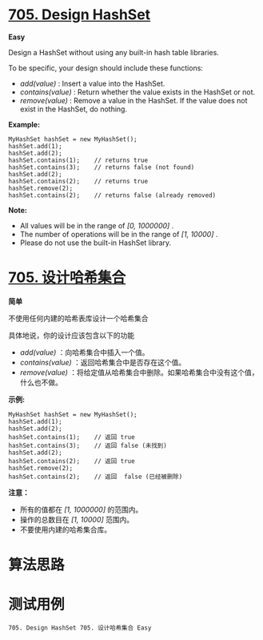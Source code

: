 # [705. Design HashSet][enTitle]

**Easy**

Design a HashSet without using any built-in hash table libraries.

To be specific, your design should include these functions:

-  *add(value)* : Insert a value into the HashSet.  
-  *contains(value)*  : Return whether the value exists in the HashSet or not. 
-  *remove(value)* : Remove a value in the HashSet. If the value does not exist in the HashSet, do nothing.

 **Example:** 

```
MyHashSet hashSet = new MyHashSet();
hashSet.add(1);         
hashSet.add(2);         
hashSet.contains(1);    // returns true
hashSet.contains(3);    // returns false (not found)
hashSet.add(2);          
hashSet.contains(2);    // returns true
hashSet.remove(2);          
hashSet.contains(2);    // returns false (already removed)

```

 **Note:** 

- All values will be in the range of  *[0, 1000000]* . 
- The number of operations will be in the range of  *[1, 10000]* . 
- Please do not use the built-in HashSet library.


# [705. 设计哈希集合][cnTitle]

**简单**

不使用任何内建的哈希表库设计一个哈希集合

具体地说，你的设计应该包含以下的功能

-  *add(value)* ：向哈希集合中插入一个值。 
-  *contains(value)*  ：返回哈希集合中是否存在这个值。 
-  *remove(value)* ：将给定值从哈希集合中删除。如果哈希集合中没有这个值，什么也不做。

 **示例:** 

```
MyHashSet hashSet = new MyHashSet();
hashSet.add(1);         
hashSet.add(2);         
hashSet.contains(1);    // 返回 true
hashSet.contains(3);    // 返回 false (未找到)
hashSet.add(2);          
hashSet.contains(2);    // 返回 true
hashSet.remove(2);          
hashSet.contains(2);    // 返回  false (已经被删除)

```

 **注意：** 

- 所有的值都在  *[1, 1000000]* 的范围内。 
- 操作的总数目在 *[1, 10000]* 范围内。 
- 不要使用内建的哈希集合库。




# 算法思路

# 测试用例
```
705. Design HashSet 705. 设计哈希集合 Easy
```

[enTitle]: https://leetcode.com/problems/design-hashset/
[cnTitle]: https://leetcode-cn.com/problems/design-hashset/
